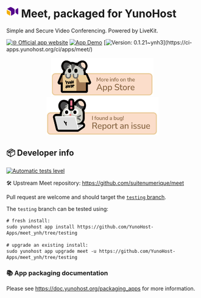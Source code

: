 <!--
N.B.: This README was automatically generated by <https://github.com/YunoHost/apps_tools/blob/main/readme_generator>
It shall NOT be edited by hand.
-->

<h1>
  <img src="https://raw.githubusercontent.com/YunoHost/apps/main/logos/meet.png" width="32px" alt="Logo of Meet">
  Meet, packaged for YunoHost
</h1>

Simple and Secure Video Conferencing. Powered by LiveKit.

[![🌐 Official app website](https://img.shields.io/badge/Official_app_website-darkgreen?style=for-the-badge)](https://visio.numerique.gouv.fr/)
[![App Demo](https://img.shields.io/badge/App_Demo-blue?style=for-the-badge)](https://visio.numerique.gouv.fr/)
[![Version: 0.1.21~ynh3](https://img.shields.io/badge/Version-0.1.21~ynh3-rgba(0,150,0,1)?style=for-the-badge)](https://ci-apps.yunohost.org/ci/apps/meet/)

<div align="center">
<a href="https://apps.yunohost.org/app/meet"><img height="100px" src="https://github.com/YunoHost/yunohost-artwork/raw/refs/heads/main/badges/neopossum-badges/badge_more_info_on_the_appstore.svg"/></a>
<a href="https://github.com/YunoHost-Apps/meet_ynh/issues"><img height="100px" src="https://github.com/YunoHost/yunohost-artwork/raw/refs/heads/main/badges/neopossum-badges/badge_report_an_issue.svg"/></a>
</div>

## 📦 Developer info

[![Automatic tests level](https://apps.yunohost.org/badge/cilevel/meet)](https://ci-apps.yunohost.org/ci/apps/meet/)

🛠️ Upstream Meet repository: <https://github.com/suitenumerique/meet>

Pull request are welcome and should target the [`testing` branch](https://github.com/YunoHost-Apps/meet_ynh/tree/testing).

The `testing` branch can be tested using:
```
# fresh install:
sudo yunohost app install https://github.com/YunoHost-Apps/meet_ynh/tree/testing

# upgrade an existing install:
sudo yunohost app upgrade meet -u https://github.com/YunoHost-Apps/meet_ynh/tree/testing
```

### 📚 App packaging documentation

Please see <https://doc.yunohost.org/packaging_apps> for more information.